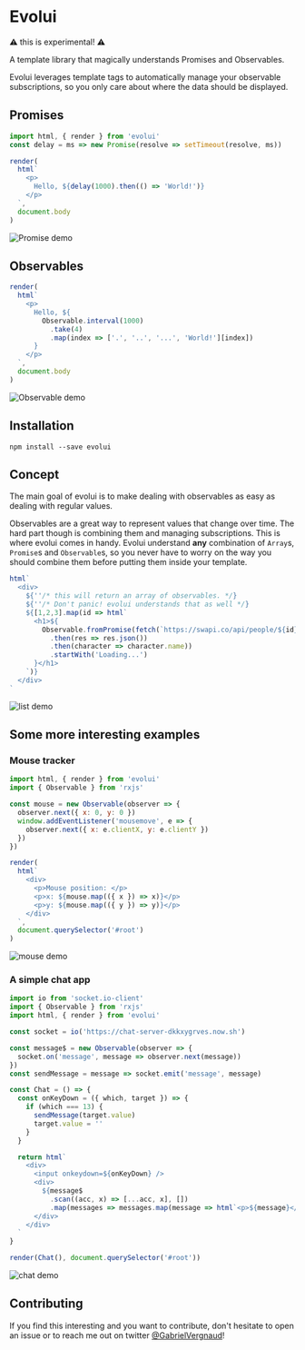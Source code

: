 # Evolui

⚠️ this is experimental! ⚠️

A template library that magically understands Promises and Observables.

Evolui leverages template tags to automatically manage your observable subscriptions, so you only care about where the data should be displayed.

## Promises
```js
import html, { render } from 'evolui'
const delay = ms => new Promise(resolve => setTimeout(resolve, ms))

render(
  html`
    <p>
      Hello, ${delay(1000).then(() => 'World!')}
    </p>
  `,
  document.body
)
```
![Promise demo](https://github.com/gvergnaud/evolui/blob/media/gifs/evolui-1.gif?raw=true)

## Observables
```js
render(
  html`
    <p>
      Hello, ${
        Observable.interval(1000)
          .take(4)
          .map(index => ['.', '..', '...', 'World!'][index])
      }
    </p>
  `,
  document.body
)
```
![Observable demo](https://github.com/gvergnaud/evolui/blob/media/gifs/evolui-2.gif?raw=true)

## Installation

```
npm install --save evolui
```


## Concept
The main goal of evolui is to make dealing with observables as easy as dealing with regular values.

Observables are a great way to represent values that change over time. The hard part though is combining them and managing subscriptions. This is where evolui comes in handy. Evolui understand **any** combination of `Array`s, `Promise`s and `Observable`s, so you never have to worry on the way you should combine them before putting them inside your template.

```js
html`
  <div>
    ${''/* this will return an array of observables. */}
    ${''/* Don't panic! evolui understands that as well */}
    ${[1,2,3].map(id => html`
      <h1>${
        Observable.fromPromise(fetch(`https://swapi.co/api/people/${id}`)
          .then(res => res.json())
          .then(character => character.name))
          .startWith('Loading...')
      }</h1>
    `)}
  </div>
`
```
![list demo](https://github.com/gvergnaud/evolui/blob/media/gifs/evolui-3.gif?raw=true)

## Some more interesting examples

### Mouse tracker
```js
import html, { render } from 'evolui'
import { Observable } from 'rxjs'

const mouse = new Observable(observer => {
  observer.next({ x: 0, y: 0 })
  window.addEventListener('mousemove', e => {
    observer.next({ x: e.clientX, y: e.clientY })
  })
})

render(
  html`
    <div>
      <p>Mouse position: </p>
      <p>x: ${mouse.map(({ x }) => x)}</p>
      <p>y: ${mouse.map(({ y }) => y)}</p>
    </div>
  `,
  document.querySelector('#root')
)
```
![mouse demo](https://github.com/gvergnaud/evolui/blob/media/gifs/evolui-4.gif?raw=true)

### A simple chat app
```js
import io from 'socket.io-client'
import { Observable } from 'rxjs'
import html, { render } from 'evolui'

const socket = io('https://chat-server-dkkxygrves.now.sh')

const message$ = new Observable(observer => {
  socket.on('message', message => observer.next(message))
})
const sendMessage = message => socket.emit('message', message)

const Chat = () => {
  const onKeyDown = ({ which, target }) => {
    if (which === 13) {
      sendMessage(target.value)
      target.value = ''
    }
  }

  return html`
    <div>
      <input onkeydown=${onKeyDown} />
      <div>
        ${message$
          .scan((acc, x) => [...acc, x], [])
          .map(messages => messages.map(message => html`<p>${message}</p>`))}
      </div>
    </div>
  `
}

render(Chat(), document.querySelector('#root'))
```
![chat demo](https://github.com/gvergnaud/evolui/blob/media/gifs/evolui-5.gif?raw=true)

## Contributing
If you find this interesting and you want to contribute, don't hesitate to open an issue or to reach me out on twitter [@GabrielVergnaud](https://twitter.com/GabrielVergnaud)!
